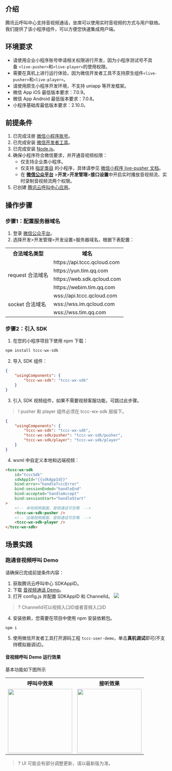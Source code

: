 ## 介绍
腾讯云呼叫中心支持音视频通话，坐席可以使用实时音视频的方式与用户联络。
我们提供了该小程序组件，可以方便您快速集成用户端。

## 环境要求
- 请使用企业小程序账号申请相关权限进行开发，因为小程序测试号不具备 `<live-pusher>`和`<live-player>`的使用权限。
- 需要在真机上进行运行体验，因为微信开发者工具不支持原生组件`<live-pusher>`和`<live-player>`。
- 请使用原生小程序开发环境，不支持 uniapp 等开发框架。
- 微信 App iOS 最低版本要求：7.0.9。
- 微信 App Android 最低版本要求：7.0.8。
- 小程序基础库最低版本要求：2.10.0。

## 前提条件
1. 已完成注册 [微信小程序账号](https://mp.weixin.qq.com/)。
2. 已完成安装 [微信开发者工具](https://developers.weixin.qq.com/miniprogram/dev/devtools/download.html)。
3. 已完成安装 [Node.js](https://nodejs.org/zh-cn/)。
4. 确保小程序符合微信要求，并开通音视频权限：
	- 仅支持企业类小程序。
	-  仅支持 [指定类目](https://developers.weixin.qq.com/miniprogram/dev/component/live-pusher.html) 的小程序，具体请参见 [微信小程序 live-pusher 文档](https://developers.weixin.qq.com/miniprogram/dev/component/live-pusher.html)。
	- 在 [**微信公众平台**](https://mp.weixin.qq.com/) >**开发**>**开发管理**>**接口设置**中开启实时播放音视频流、实时录制音视频流两个权限。
5. 已创建 [腾讯云呼叫中心应用](https://console.cloud.tencent.com/ccc)。

## 操作步骤
### 步骤1：配置服务器域名
1. 登录 [微信公众平台](https://mp.weixin.qq.com/)。
2. 选择开发>开发管理>开发设置>服务器域名，根据下表配置：
<table>
   <tr>
      <th width="0px" style="text-align:center">合法域名类型</td>
      <th width="0px" style="text-align:center">域名</td>
   </tr>
   <tr>
      <td rowspan='4'>request 合法域名</td>
      <td>https://api.tccc.qcloud.com</td>
   </tr>
   <tr>
      <td >https://yun.tim.qq.com</td>
   </tr>
   <tr>
      <td >https://web.sdk.qcloud.com</td>
   </tr>
   <tr>
      <td >https://webim.tim.qq.com</td>
   </tr>
   <tr>
      <td rowspan='3'>socket 合法域名</td>
      <td>wss://api.tccc.qcloud.com</td>
   </tr>
   <tr>
      <td >wss://wss.im.qcloud.com</td>
   </tr>
   <tr>
      <td >wss://wss.tim.qq.com</td>
   </tr>
</table>

### 步骤2：引入 SDK
1. 在您的小程序项目下使用 npm 下载：
```bash
npm install tccc-wx-sdk
```
2. 导入 SDK 组件：
```json
{
    "usingComponents": {
        "tccc-wx-sdk": "tccc-wx-sdk"
    }
}
```
3. 引入 SDK 视频组件，如果不需要视频客服功能，可跳过此步骤。
>! pusher 和 player 组件必须在 tccc-wx-sdk 层级下。
>
```json
{
    "usingComponents": {
        "tccc-wx-sdk": "tccc-wx-sdk",
        "tccc-wx-sdk/pusher": "tccc-wx-sdk/pusher",
        "tccc-wx-sdk/player": "tccc-wx-sdk/player"
    }
}

```
4. wxml 中自定义本地和远端视频：
```html
<tccc-wx-sdk
    id="tcccSdk"
    sdkAppId="{{sdkAppId}}"
    bind:error="handleTcccError"
    bind:sessionEnded="handleEnd"
    bind:accepted="handleAccept"
    bind:sessionStart="handleStart"
>
    <!-- 本地视频画面，音频通话可忽略  -->
    <tccc-wx-sdk-pusher />
    <!-- 远端视频画面，音频通话可忽略  -->
    <tccc-wx-sdk-player />
</tccc-wx-sdk>

```

## 场景实践
### 跑通音视频呼叫 Demo
请确保已完成前提条件内容：
1. 获取腾讯云呼叫中心 SDKAppID。
2. 下载 [音视频通话 Demo](https://tccc.qcloud.com/assets/tccc-user-demo.zip)。
3. 打开 config.js 并配置 SDKAppID 和 ChannelId。
![](https://qcloudimg.tencent-cloud.cn/raw/09b63a3241a1f35ef61802d5eda76db9.png)
>? ChannelId可以视频入口ID或者音频入口ID

4. 安装依赖，您需要在项目中使用 npm 安装依赖包。
```
npm i
```
5. 使用微信开发者工具打开源码工程 `tccc-user-demo`，单击**真机调试**即可(不支持模拟器调试)。

#### 音视频呼叫 Demo 运行效果
基本功能如下图所示

<table>
   <tr>
      <th width="0px" style="text-align:center">呼叫中效果</td>
      <th width="0px" style="text-align:center">接听效果</td>
   </tr>
   <tr>
      <td style="text-align: center;"><img style="width:200px; max-width: inherit;" src="https://qcloudimg.tencent-cloud.cn/raw/da393fb2955ac37ff89ad356c2d53fe6.jpeg" /></td>
<td style="text-align: center;"><img style="width:200px; max-width: inherit;" src="https://qcloudimg.tencent-cloud.cn/raw/00243b3d2855283cadb31ea6cf05f2fb.jpeg" /></td>
   </tr>
</table>

>? UI 可能会有部分调整更新，请以最新版为准。
